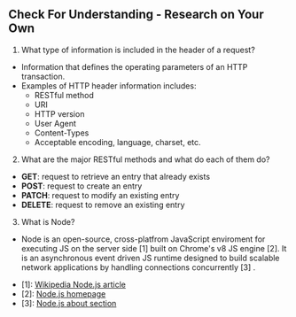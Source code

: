## Check For Understanding - Research on Your Own

1. What type of information is included in the header of a request?
- Information that defines the operating parameters of an HTTP transaction. 
- Examples of HTTP header information includes: 
  * RESTful method
  * URI
  * HTTP version
  * User Agent
  * Content-Types
  * Acceptable encoding, language, charset, etc.
2. What are the major RESTful methods and what do each of them do?
  * **GET**: request to retrieve an entry that already exists
  * **POST**: request to create an entry
  * **PATCH**: request to modify an existing entry
  * **DELETE**: request to remove an existing entry
3. What is Node?
  * Node is an open-source, cross-platfrom JavaScript enviroment for executing JS on the server side [1] built on Chrome's v8 JS engine [2]. It is an asynchronous event driven JS runtime designed to build scalable network applications by handling connections concurrently [3] .
- [1]: [Wikipedia Node.js article](https://goo.gl/agmzmF)
- [2]: [Node.js homepage](https://nodejs.org/en/)
- [3]: [Node.js about section](https://nodejs.org/en/about/)
